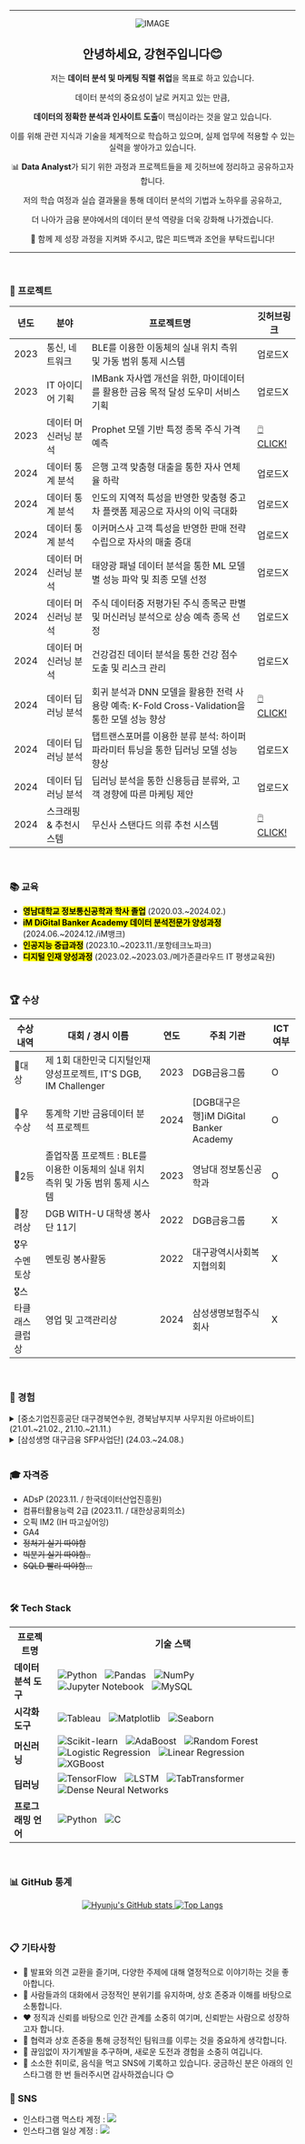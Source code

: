 <hr>
<div align="center">

  ![IMAGE](https://github.com/user-attachments/assets/d71f957d-6454-4701-a5b4-73fa77a2c0f3)
 <br>
 
<h2 align="center">안녕하세요, 강현주입니다😊</h2>

<p align="center">저는 <strong>데이터 분석 및 마케팅 직렬 취업</strong>을 목표로 하고 있습니다.</p>

<p align="center">데이터 분석의 중요성이 날로 커지고 있는 만큼,</p>

<p align="center"><strong>데이터의 정확한 분석과 인사이트 도출</strong>이 핵심이라는 것을 알고 있습니다.</p>

<p align="center">이를 위해 관련 지식과 기술을 체계적으로 학습하고 있으며, 실제 업무에 적용할 수 있는 실력을 쌓아가고 있습니다.</p>

<p align="center">📊 <strong>Data Analyst</strong>가 되기 위한 과정과 프로젝트들을 제 깃허브에 정리하고 공유하고자 합니다.</p>

<p align="center">저의 학습 여정과 실습 결과물을 통해 데이터 분석의 기법과 노하우를 공유하고,</p>

<p align="center">더 나아가 금융 분야에서의 데이터 분석 역량을 더욱 강화해 나가겠습니다.</p>

<p align="center">🚀 함께 제 성장 과정을 지켜봐 주시고, 많은 피드백과 조언을 부탁드립니다!</p>
<hr>
</div> 

 <br>
 
### 🚀 프로젝트
| 년도| 분야| 프로젝트명| 깃허브링크 |
| --- | --- | ---- | --------- |
| 2023 | 통신, 네트워크 | BLE를 이용한 이동체의 실내 위치 측위 및 가동 범위 통제 시스템 |  업로드X |
| 2023 | IT 아이디어 기획 | IMBank 자사앱 개선을 위한, 마이데이터를 활용한 금융 목적 달성 도우미 서비스 기획 |  업로드X|
| 2023 | 데이터 머신러닝 분석 | Prophet 모델 기반 특정 종목 주식 가격 예측 | [🖱️CLICK!](https://github.com/hamboong/Prophet-Stock-Prediction#2-%EC%82%AC%EC%9A%A9%ED%95%9C-%ED%88%B4) |
| 2024 | 데이터 통계 분석 | 은행 고객 맞춤형 대출을 통한 자사 연체율 하락 | 업로드X |
| 2024 | 데이터 통계 분석 | 인도의 지역적 특성을 반영한 맞춤형 중고차 플랫폼 제공으로 자사의 이익 극대화 | 업로드X |
| 2024 | 데이터 통계 분석 | 이커머스사 고객 특성을 반영한 판매 전략 수립으로 자사의 매출 증대 | 업로드X |
| 2024 | 데이터 머신러닝 분석 | 태양광 패널 데이터 분석을 통한 ML 모델별 성능 파악 및 최종 모델 선정 | 업로드X |
| 2024 | 데이터 머신러닝 분석 | 주식 데이터중 저평가된 주식 종목군 판별 및 머신러닝 분석으로 상승 예측 종목 선정 | 업로드X |
| 2024 | 데이터 머신러닝 분석 | 건강검진 데이터 분석을 통한 건강 점수 도출 및 리스크 관리 |업로드X |
| 2024 | 데이터 딥러닝 분석 | 회귀 분석과 DNN 모델을 활용한 전력 사용량 예측: K-Fold Cross-Validation을 통한 모델 성능 향상 |  [🖱️CLICK!](https://github.com/hamboong/Regression_DL_Project)|
| 2024 | 데이터 딥러닝 분석 | 탭트랜스포머를 이용한 분류 분석: 하이퍼파라미터 튜닝을 통한 딥러닝 모델 성능 향상 | 업로드X |
| 2024 | 데이터 딥러닝 분석 | 딥러닝 분석을 통한 신용등급 분류와, 고객 경향에 따른 마케팅 제안| 업로드X |
| 2024 | 스크래핑 & 추천시스템 | 무신사 스탠다드 의류 추천 시스템 | [🖱️CLICK!](https://github.com/hamboong/musinsa-standard_recommendation-system)|
 <br>
 
### 📚 교육
- <mark><strong>영남대학교 정보통신공학과 학사 졸업</strong></mark> (2020.03.~2024.02.)
- <mark><strong>iM DiGital Banker Academy 데이터 분석전문가 양성과정</strong></mark> (2024.06.~2024.12./iM뱅크)
- <mark><strong>인공지능 중급과정</strong></mark> (2023.10.~2023.11./포항테크노파크)
- <mark><strong>디지털 인재 양성과정</strong></mark> (2023.02.~2023.03./메가존클라우드 IT 평생교육원)
 <br>
 
### 🏆 수상
| 수상 내역 | 대회 / 경시 이름 | 연도 | 주최 기관 | ICT 여부 |
| -------- | ---------------- | ---- | ---------- | -------- |
| 🥇대상 | 제 1회 대한민국 디지털인재양성프로젝트, IT'S DGB, IM Challenger | 2023 | DGB금융그룹 | O |
| 🥇우수상 | 통계학 기반 금융데이터 분석 프로젝트 | 2024 | [DGB대구은행]iM DiGital Banker Academy | O |
| 🥈2등 | 졸업작품 프로젝트 : BLE를 이용한 이동체의 실내 위치 측위 및 가동 범위 통제 시스템 | 2023 | 영남대 정보통신공학과 | O |
| 🥉장려상 | DGB WITH-U 대학생 봉사단 11기 | 2022 | DGB금융그룹 | X |
| 🎖️우수멘토상 | 멘토링 봉사활동 | 2022 | 대구광역시사회복지협의회 | X |
| 🎖️스타클래스클럽상 | 영업 및 고객관리상 | 2024 | 삼성생명보험주식회사 | X |
 <br>
 
### 💼 경험

<details>
  <summary>[중소기업진흥공단 대구경북연수원, 경북남부지부 사무지원 아르바이트] (21.01.~21.02., 21.10.~21.11.)</summary>
  
  **1. 역할**  
  - 패키지 지원 사업 프로젝트에 지원한 330개의 스타트업 데이터 관리  
  - 기업 임원진과의 유·무선상의 의사소통 및 응대  
  - 기업 선정 심의 지원(부동산등기부등본, 재무제표증명서 등 자료 출력 후 파일철 구성)  
  - 일정 및 제출 서류 안내 문자, 메일 송·수신  
  - 문서고 서류 정리  

  **2. 성과**  
  - 패키지 지원 프로젝트 심의 과정 간 민원 응대를 성공적으로 마무리  

  **3. 발휘 역량**  
  - 엑셀, 한글 활용을 통한 문서 작업 능력  
  - 유·무선상 민원 응대를 통한 의사소통 능력  
  - 적극적이고 긍정적인 막내 역할로 부서 내 밝은 분위기 조성

</details>

<details>
  <summary>[삼성생명 대구금융 SFP사업단] (24.03.~24.08.)</summary>
  
  **1. 역할**  
  - 보험 상품의 판매 및 고객 관리  
  - 고객 요구에 맞춘 맞춤형 보험 솔루션 제공  
  - 보험 계약 체결 및 후속 관리 업무 수행  
  - 보험 상품 관련 상담 및 정보 제공  
  - 보험 클레임 처리 및 고객 피드백 대응  

  **2. 성과**  
  - 신인 더블 루키상 수상  
  - 스타 클래스 클럽 상 수상  

  **3. 발휘 역량**  
  - 고객 요구를 이해하고 분석하여 적합한 보험 상품 제안  
  - 강력한 대인 관계 및 소통 능력을 통한 신뢰 구축  
  - 효과적인 문제 해결 및 신속한 대응 능력  
  - 전문성과 신뢰를 바탕으로 고객과의 장기적인 관계 유지  
  - 정확하고 신속한 업무 처리로 고객 만족도 향상 

</details>
 <br>
 
### 🎓 자격증
- ADsP (2023.11. / 한국데이터산업진흥원)
- 컴퓨터활용능력 2급 (2023.11. / 대한상공회의소)
- 오픽 IM2 (IH 따고싶어잉)
- GA4
- ~~정처기 실기 따야함~~
- ~~빅분기 실기 따야함..~~
- ~~SQLD 빨리 따야함...~~
 <br>
 
### 🛠️ Tech Stack

<table>
  <tr>
    <th>프로젝트명</th>
    <th>기술 스택</th>
  </tr>
  <tr>
    <td><strong>데이터 분석 도구</strong></td>
    <td>
      <img src="https://img.shields.io/badge/Python-3776AB?style=for-the-badge&logo=Python&logoColor=white" alt="Python" style="margin: 0 5px;">
      <img src="https://img.shields.io/badge/Pandas-150458?style=for-the-badge&logo=Pandas&logoColor=white" alt="Pandas" style="margin: 0 5px;">
      <img src="https://img.shields.io/badge/NumPy-013243?style=for-the-badge&logo=NumPy&logoColor=white" alt="NumPy" style="margin: 0 5px;">
      <img src="https://img.shields.io/badge/Jupyter%20Notebook-F37626?style=for-the-badge&logo=Jupyter&logoColor=white" alt="Jupyter Notebook" style="margin: 0 5px;">
      <img src="https://img.shields.io/badge/MySQL-00007A?style=for-the-badge&logo=MySQL&logoColor=white" alt="MySQL" style="margin: 0 5px;">
    </td>
  
  <tr>
    <td><strong>시각화 도구</strong></td>
    <td>
      <img src="https://img.shields.io/badge/Tableau-E97627?style=for-the-badge&logo=Tableau&logoColor=white" alt="Tableau" style="margin: 0 5px;">
      <img src="https://img.shields.io/badge/Matplotlib-003B57?style=for-the-badge&logo=Matplotlib&logoColor=white" alt="Matplotlib" style="margin: 0 5px;">
      <img src="https://img.shields.io/badge/Seaborn-008080?style=for-the-badge&logo=Seaborn&logoColor=white" alt="Seaborn" style="margin: 0 5px;">
    </td>
  </tr>
  <tr>
    <td><strong>머신러닝</strong></td>
    <td>
      <img src="https://img.shields.io/badge/Scikit--learn-F7931E?style=for-the-badge&logo=Scikit-learn&logoColor=white" alt="Scikit-learn" style="margin: 0 5px;">
      <img src="https://img.shields.io/badge/AdaBoost-FFB600?style=for-the-badge&logo=undefined&logoColor=white" alt="AdaBoost" style="margin: 0 5px;">
      <img src="https://img.shields.io/badge/Random%20Forest-00A859?style=for-the-badge&logo=undefined&logoColor=white" alt="Random Forest" style="margin: 0 5px;">
      <img src="https://img.shields.io/badge/Logistic%20Regression-0072CE?style=for-the-badge&logo=undefined&logoColor=white" alt="Logistic Regression" style="margin: 0 5px;">
      <img src="https://img.shields.io/badge/Linear%20Regression-0072CE?style=for-the-badge&logo=undefined&logoColor=white" alt="Linear Regression" style="margin: 0 5px;">
      <img src="https://img.shields.io/badge/XGBoost-FF9900?style=for-the-badge&logo=XGBoost&logoColor=white" alt="XGBoost" style="margin: 0 5px;">
    </td>
  </tr>
  <tr>
    <td><strong>딥러닝</strong></td>
    <td>
      <img src="https://img.shields.io/badge/TensorFlow-FF6F00?style=for-the-badge&logo=TensorFlow&logoColor=white" alt="TensorFlow" style="margin: 0 5px;">
      <img src="https://img.shields.io/badge/LSTM-FF6F00?style=for-the-badge&logo=undefined&logoColor=white" alt="LSTM" style="margin: 0 5px;">
      <img src="https://img.shields.io/badge/TabTransformer-8C8C8C?style=for-the-badge&logo=undefined&logoColor=white" alt="TabTransformer" style="margin: 0 5px;">
      <img src="https://img.shields.io/badge/Dense%20Neural%20Networks-0072CE?style=for-the-badge&logo=undefined&logoColor=white" alt="Dense Neural Networks" style="margin: 0 5px;">
    </td>
  </tr>
  <tr>
    <td><strong>프로그래밍 언어</strong></td>
    <td>
      <img src="https://img.shields.io/badge/Python-3776AB?style=for-the-badge&logo=Python&logoColor=white" alt="Python" style="margin: 0 5px;">
      <img src="https://img.shields.io/badge/C-00599C?style=for-the-badge&logo=C&logoColor=white" alt="C" style="margin: 0 5px;">
    </td>
  </tr>
</table>

 <br>
 
### 📊 GitHub 통계

<p align="center">
  <a href="https://github.com/hamboong">
    <img src="https://github-readme-stats.vercel.app/api?username=hamboong&theme=solarized-light&show_icons=true&hide=contribs,prs&cache_seconds=1800" alt="Hyunju's GitHub stats" />
  </a>
  <a href="https://github.com/hamboong">
    <img src="https://github-readme-stats.vercel.app/api/top-langs/?username=hamboong&layout=compact&theme=solarized-light" alt="Top Langs" />
  </a>
</p>
 <br>
 
### 📋 기타사항

- 🌱 발표와 의견 교환을 즐기며, 다양한 주제에 대해 열정적으로 이야기하는 것을 좋아합니다.
- 💬 사람들과의 대화에서 긍정적인 분위기를 유지하며, 상호 존중과 이해를 바탕으로 소통합니다.
- ❤️ 정직과 신뢰를 바탕으로 인간 관계를 소중히 여기며, 신뢰받는 사람으로 성장하고자 합니다.
- 🤝 협력과 상호 존중을 통해 긍정적인 팀워크를 이루는 것을 중요하게 생각합니다.
- 🌟 끊임없이 자기계발을 추구하며, 새로운 도전과 경험을 소중히 여깁니다.
- 🥄 소소한 취미로, 음식을 먹고 SNS에 기록하고 있습니다. 궁금하신 분은 아래의 인스타그램 한 번 들러주시면 감사하겠습니다 😊

### 📸 SNS  
- 인스타그램 먹스타 계정 : <a href="https://www.instagram.com/daegu._.yum/"><img src="http://img.shields.io/badge/-Instagram-E4405F.svg?style=flat-square&logo=instagram&logoColor=white&&locoColor=white"/></a> 
- 인스타그램 일상 계정 : <a href="https://www.instagram.com/h._.juicy/"><img src="http://img.shields.io/badge/-Instagram-E4405F.svg?style=flat-square&logo=instagram&logoColor=white&&locoColor=white"/></a> 


